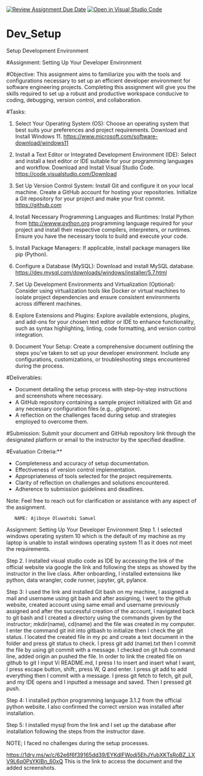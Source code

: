 [![Review Assignment Due Date](https://classroom.github.com/assets/deadline-readme-button-22041afd0340ce965d47ae6ef1cefeee28c7c493a6346c4f15d667ab976d596c.svg)](https://classroom.github.com/a/vbnbTt5m)
[![Open in Visual Studio Code](https://classroom.github.com/assets/open-in-vscode-2e0aaae1b6195c2367325f4f02e2d04e9abb55f0b24a779b69b11b9e10269abc.svg)](https://classroom.github.com/online_ide?assignment_repo_id=15282220&assignment_repo_type=AssignmentRepo)
# Dev_Setup
Setup Development Environment

#Assignment: Setting Up Your Developer Environment

#Objective:
This assignment aims to familiarize you with the tools and configurations necessary to set up an efficient developer environment for software engineering projects. Completing this assignment will give you the skills required to set up a robust and productive workspace conducive to coding, debugging, version control, and collaboration.

#Tasks:

1. Select Your Operating System (OS):
   Choose an operating system that best suits your preferences and project requirements. Download and Install Windows 11. https://www.microsoft.com/software-download/windows11

2. Install a Text Editor or Integrated Development Environment (IDE):
   Select and install a text editor or IDE suitable for your programming languages and workflow. Download and Install Visual Studio Code. https://code.visualstudio.com/Download
3. Set Up Version Control System:
   Install Git and configure it on your local machine. Create a GitHub account for hosting your repositories. Initialize a Git repository for your project and make your first commit. https://github.com

4. Install Necessary Programming Languages and Runtimes:
  Instal Python from http://wwww.python.org programming language required for your project and install their respective compilers, interpreters, or runtimes. Ensure you have the necessary tools to build and execute your code.

5. Install Package Managers:
   If applicable, install package managers like pip (Python).

6. Configure a Database (MySQL):
   Download and install MySQL database. https://dev.mysql.com/downloads/windows/installer/5.7.html

7. Set Up Development Environments and Virtualization (Optional):
   Consider using virtualization tools like Docker or virtual machines to isolate project dependencies and ensure consistent environments across different machines.

8. Explore Extensions and Plugins:
   Explore available extensions, plugins, and add-ons for your chosen text editor or IDE to enhance functionality, such as syntax highlighting, linting, code formatting, and version control integration.

9. Document Your Setup:
    Create a comprehensive document outlining the steps you've taken to set up your developer environment. Include any configurations, customizations, or troubleshooting steps encountered during the process. 

#Deliverables:
- Document detailing the setup process with step-by-step instructions and screenshots where necessary.
- A GitHub repository containing a sample project initialized with Git and any necessary configuration files (e.g., .gitignore).
- A reflection on the challenges faced during setup and strategies employed to overcome them.

#Submission:
Submit your document and GitHub repository link through the designated platform or email to the instructor by the specified deadline.

#Evaluation Criteria:**
- Completeness and accuracy of setup documentation.
- Effectiveness of version control implementation.
- Appropriateness of tools selected for the project requirements.
- Clarity of reflection on challenges and solutions encountered.
- Adherence to submission guidelines and deadlines.

Note: Feel free to reach out for clarification or assistance with any aspect of the assignment.





       NAME: Ajiboye Oluwatobi Samuel
Assignment: Setting Up Your Developer Environment
Step 1. I selected windows operating system 10 which is the default of my machine as my laptop is unable to install windows operating system 11 as it does not meet the requirements.
 
 





Step 2. I installed visual studio code as IDE by accessing the link of the official website via google the link and following the steps as showed by the instructor in the live class. After onboarding, I installed extensions like python, data wrangler, code runner, jupyter, git, pylance.
 
Step 3:  I used the link and installed Git bash on my machine, I assigned a mail and username using git bash and after assigning, I went to the github website, created account using same email and username previously assigned and after the successful creation of the account, I navigated back to git bash and I created a directory using the commands given by the instructor; mkdir(name), cd(name) and the file was created in my computer.
I enter the command git init into gitbash to initialize then I check the git status.
I located the created file in my pc and create a text document in the folder and press git status to check. I press git add (name).txt then I commit the file by using git commit with a message. I checked on git hub command line, added origin an pushed the file.
In order to link the created file on github to git I input Vi README.md, I press I to insert and insert what I want, I press escape button, shift:, press W, Q and enter.
I press git add to add everything then I commit with a message. I press git fetch to fetch, git pull, and my IDE opens and I inputted a message and saved. Then I pressed git push.
 

Step 4: I installed python programming language 3.1.2 from the official python website. I also confirmed the correct version was installed after installation.
 
Step 5: I installed mysql from the link and I set up the database after installation following the steps from the instructor dave.

 



NOTE; I faced no challenges during the setup processes.



https://1drv.ms/w/c/62e6f6f39165dd39/EYKdlFWodj5EhJYubXKTsRoBZ_LXV9L6q0PsYKIBn_60xQ This is the link to access the document and the added screenshots.


